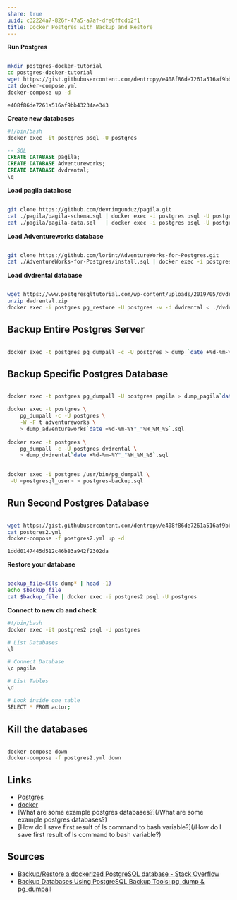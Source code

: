 ```yaml
---
share: true
uuid: c32224a7-826f-47a5-a7af-dfe0ffcdb2f1
title: Docker Postgres with Backup and Restore
---
```

**Run Postgres**

``` bash

mkdir postgres-docker-tutorial
cd postgres-docker-tutorial
wget https://gist.githubusercontent.com/dentropy/e408f86de7261a516af9bb43234ae343/raw/5b951082c5d22642377fa5d62d85a127b7adb93c/docker-compose.yml
cat docker-compose.yml
docker-compose up -d

```

``` gist
e408f86de7261a516af9bb43234ae343
```

**Create new database**s

``` bash
#!/bin/bash
docker exec -it postgres psql -U postgres
```

``` sql
-- SQL
CREATE DATABASE pagila;
CREATE DATABASE Adventureworks;
CREATE DATABASE dvdrental;
\q
```

**Load pagila database**

``` bash

git clone https://github.com/devrimgunduz/pagila.git
cat ./pagila/pagila-schema.sql | docker exec -i postgres psql -U postgres -d pagila
cat ./pagila/pagila-data.sql   | docker exec -i postgres psql -U postgres -d pagila

```

**Load Adventureworks database**

``` bash

git clone https://github.com/lorint/AdventureWorks-for-Postgres.git
cat ./AdventureWorks-for-Postgres/install.sql | docker exec -i postgres psql -U postgres -d adventureworks

```

**Load dvdrental database**

``` bash

wget https://www.postgresqltutorial.com/wp-content/uploads/2019/05/dvdrental.zip
unzip dvdrental.zip
docker exec -i postgres pg_restore -U postgres -v -d dvdrental < ./dvdrental.tar

```

## Backup Entire Postgres Server

``` bash

docker exec -t postgres pg_dumpall -c -U postgres > dump_`date +%d-%m-%Y"_"%H_%M_%S`.sql

```

## Backup Specific Postgres Database

``` bash

docker exec -t postgres pg_dumpall -U postgres pagila > dump_pagila`date +%d-%m-%Y"_"%H_%M_%S`.sql

docker exec -t postgres \
	pg_dumpall -c -U postgres \
	-W -F t adventureworks \
	> dump_adventureworks`date +%d-%m-%Y"_"%H_%M_%S`.sql
	
docker exec -t postgres \
	pg_dumpall -c -U postgres dvdrental \
	> dump_dvdrental`date +%d-%m-%Y"_"%H_%M_%S`.sql
	

docker exec -i postgres /usr/bin/pg_dumpall \
 -U <postgresql_user> > postgres-backup.sql

```

## Run Second Postgres Database

``` bash

wget https://gist.githubusercontent.com/dentropy/e408f86de7261a516af9bb43234ae343/raw/5e764a89037921d5022f76963b516ba1fc133820/postgres2.yml
cat postgres2.yml
docker-compose -f postgres2.yml up -d

```

``` gist
1ddd0147445d512c46b83a942f2302da
```

**Restore your database**

``` bash

backup_file=$(ls dump* | head -1)
echo $backup_file
cat $backup_file | docker exec -i postgres2 psql -U postgres

```

**Connect to new db and check**

``` bash
#!/bin/bash
docker exec -it postgres2 psql -U postgres

# List Databases
\l

# Connect Database
\c pagila

# List Tables
\d

# Look inside one table
SELECT * FROM actor;
```

## Kill the databases

``` bash

docker-compose down
docker-compose -f postgres2.yml down

```

## Links

* [Postgres](/5d70cd64-3134-4b62-8879-12f1f8bb4afe)
* [docker](/c65dca25-4360-46cb-ac00-5100b9ec3f30)
* [What are some example postgres databases?](/What are some example postgres databases?)
* [How do I save first result of ls command to bash variable?](/How do I save first result of ls command to bash variable?)

## Sources

* [Backup/Restore a dockerized PostgreSQL database - Stack Overflow](https://stackoverflow.com/questions/24718706/backup-restore-a-dockerized-postgresql-database)
* [Backup Databases Using PostgreSQL Backup Tools: pg\_dump & pg\_dumpall](https://www.postgresqltutorial.com/postgresql-administration/postgresql-backup-database/)